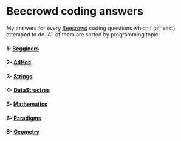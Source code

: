 # Beecrowd coding answers

My answers for every [Beecrowd](https://www.beecrowd.com.br/judge/en/profile/652440) coding questions which I (at least) attemped to do. All of them are sorted by programming topic:

#### 1- [Begginers](https://github.com/Francis1408/Beecrowd/tree/main/1-Beginners)
#### 2- [AdHoc](https://github.com/Francis1408/Beecrowd/tree/main/2-AdHoc)
#### 3- [Strings](https://github.com/Francis1408/Beecrowd/tree/main/3-Strings)
#### 4- [DataStructres](https://github.com/Francis1408/Beecrowd/tree/main/4-DataStructures)
#### 5- [Mathematics](https://github.com/Francis1408/Beecrowd/tree/main/5-Mathematics)
#### 6- [Paradigms](https://github.com/Francis1408/Beecrowd/tree/main/6-Paradigms)
#### 8- [Geometry](https://github.com/Francis1408/Beecrowd/tree/main/8-Geometry)